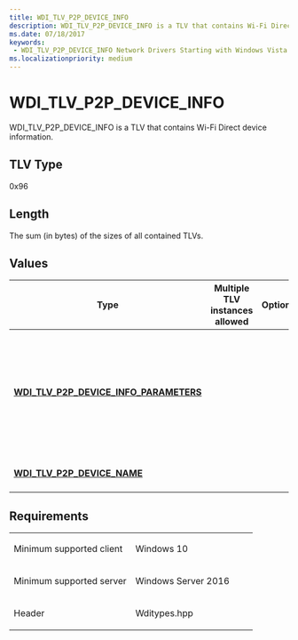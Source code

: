 ```yaml
---
title: WDI_TLV_P2P_DEVICE_INFO
description: WDI_TLV_P2P_DEVICE_INFO is a TLV that contains Wi-Fi Direct device information.
ms.date: 07/18/2017
keywords:
 - WDI_TLV_P2P_DEVICE_INFO Network Drivers Starting with Windows Vista
ms.localizationpriority: medium
---
```


# WDI\_TLV\_P2P\_DEVICE\_INFO


WDI\_TLV\_P2P\_DEVICE\_INFO is a TLV that contains Wi-Fi Direct device information.

## TLV Type


0x96

## Length


The sum (in bytes) of the sizes of all contained TLVs.

## Values


| Type                                                                                  | Multiple TLV instances allowed | Optional | Description                                                                                                              |
|---------------------------------------------------------------------------------------|--------------------------------|----------|--------------------------------------------------------------------------------------------------------------------------|
| [**WDI\_TLV\_P2P\_DEVICE\_INFO\_PARAMETERS**](wdi-tlv-p2p-device-info-parameters.md) |                                |          | The device information, including Wi-Fi Direct device address, supported configuration methods, and primary device type. |
| [**WDI\_TLV\_P2P\_DEVICE\_NAME**](wdi-tlv-p2p-device-name.md)                        |                                |          | The device name for this device.                                                                                         |

 

## Requirements

<table>
<colgroup>
<col width="50%" />
<col width="50%" />
</colgroup>
<tbody>
<tr class="odd">
<td><p>Minimum supported client</p></td>
<td><p>Windows 10</p></td>
</tr>
<tr class="even">
<td><p>Minimum supported server</p></td>
<td><p>Windows Server 2016</p></td>
</tr>
<tr class="odd">
<td><p>Header</p></td>
<td>Wditypes.hpp</td>
</tr>
</tbody>
</table>

 

 




